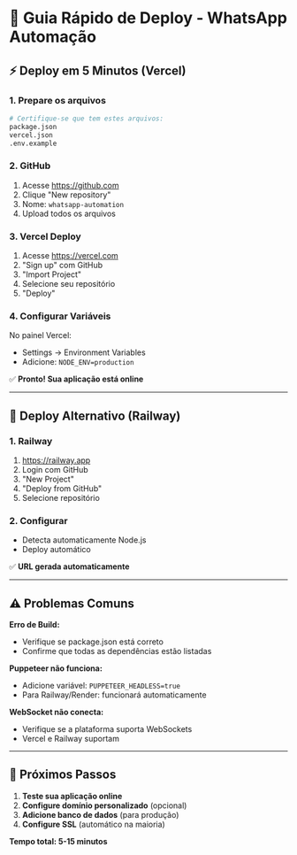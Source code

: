 # 🚀 Guia Rápido de Deploy - WhatsApp Automação

## ⚡ Deploy em 5 Minutos (Vercel)

### 1. Prepare os arquivos
```bash
# Certifique-se que tem estes arquivos:
package.json
vercel.json
.env.example
```

### 2. GitHub
1. Acesse https://github.com
2. Clique "New repository"
3. Nome: `whatsapp-automation`
4. Upload todos os arquivos

### 3. Vercel Deploy
1. Acesse https://vercel.com
2. "Sign up" com GitHub
3. "Import Project"
4. Selecione seu repositório
5. "Deploy"

### 4. Configurar Variáveis
No painel Vercel:
- Settings → Environment Variables
- Adicione: `NODE_ENV=production`

✅ **Pronto! Sua aplicação está online**

---

## 🔧 Deploy Alternativo (Railway)

### 1. Railway
1. https://railway.app
2. Login com GitHub
3. "New Project"
4. "Deploy from GitHub"
5. Selecione repositório

### 2. Configurar
- Detecta automaticamente Node.js
- Deploy automático

✅ **URL gerada automaticamente**

---

## ⚠️ Problemas Comuns

**Erro de Build:**
- Verifique se package.json está correto
- Confirme que todas as dependências estão listadas

**Puppeteer não funciona:**
- Adicione variável: `PUPPETEER_HEADLESS=true`
- Para Railway/Render: funcionará automaticamente

**WebSocket não conecta:**
- Verifique se a plataforma suporta WebSockets
- Vercel e Railway suportam

---

## 📱 Próximos Passos

1. **Teste sua aplicação online**
2. **Configure domínio personalizado** (opcional)
3. **Adicione banco de dados** (para produção)
4. **Configure SSL** (automático na maioria)

**Tempo total: 5-15 minutos**